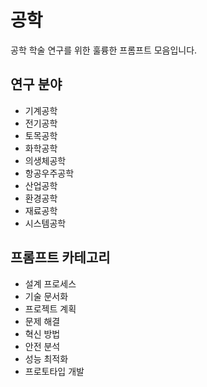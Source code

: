 # 공학

공학 학술 연구를 위한 훌륭한 프롬프트 모음입니다.

## 연구 분야
- 기계공학
- 전기공학
- 토목공학
- 화학공학
- 의생체공학
- 항공우주공학
- 산업공학
- 환경공학
- 재료공학
- 시스템공학

## 프롬프트 카테고리
- 설계 프로세스
- 기술 문서화
- 프로젝트 계획
- 문제 해결
- 혁신 방법
- 안전 분석
- 성능 최적화
- 프로토타입 개발